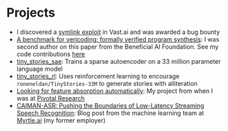 # Projects

- I discovered a [symlink exploit](https://theodoreehrenborg.substack.com/p/symlink-exploit-in-vastai) in Vast.ai and was awarded a bug bounty
- [A benchmark for vericoding: formally verified program synthesis](https://arxiv.org/abs/2509.22908): I was second author on this paper from the Beneficial AI Foundation. See my code contributions [here](https://github.com/Beneficial-AI-Foundation/vericoding/pulls?q=author%3ATheodoreEhrenborg\+)
- [tiny_stories_sae](https://sae.ehrenborg.dev/): Trains a sparse autoencoder on a 33 million parameter language model
- [tiny_stories_rl](https://rl.ehrenborg.dev/): Uses reinforcement learning to encourage `roneneldan/TinyStories-33M` to generate stories with alliteration
- [Looking for feature absorption automatically](https://www.lesswrong.com/posts/z7iyek97dAeQMxdSd/looking-for-feature-absorption-automatically): My project from when I was at [Pivotal Research](https://www.pivotal-research.org/)
- [CAIMAN-ASR: Pushing the Boundaries of Low-Latency Streaming Speech Recognition](https://myrtle.ai/resources/caiman-asr-pushing-the-boundaries-of-low-latency-streaming-speech-recognition/): Blog post from the machine learning team at [Myrtle.ai](https://myrtle.ai) (my former employer)
